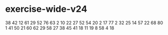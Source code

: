 # exercise-wide-v24
38
42
12
61
29
52
76
63
2
10
22
27
52
54
20
2
17
77
2
32
25
14
57
22
68
80
1
41
50
21
60
62
29
58
27
38
45
41
18
11
19
8
58
4
18
